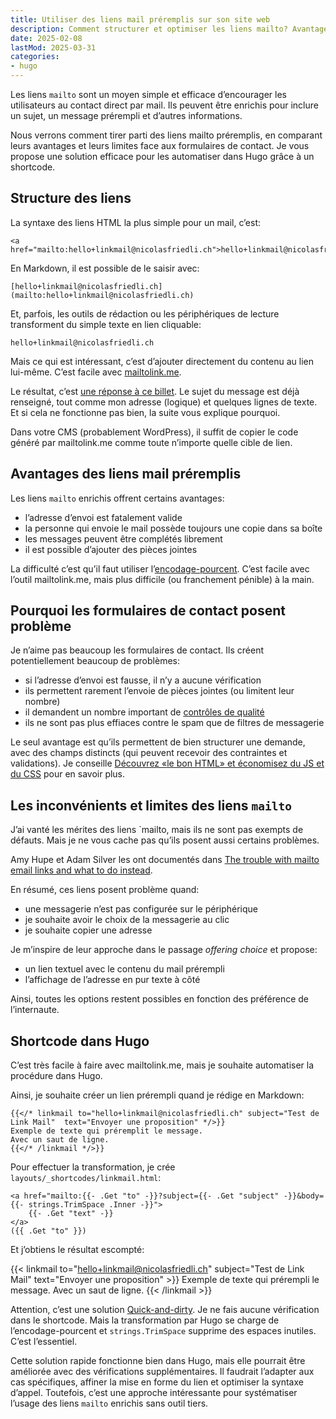 ```yaml
---
title: Utiliser des liens mail préremplis sur son site web
description: Comment structurer et optimiser les liens mailto? Avantages des emails préremplis, limites des formulaires de contact et implémentation automatisée dans Hugo via un shortcode.
date: 2025-02-08
lastMod: 2025-03-31
categories:
- hugo
---
```


Les liens `mailto` sont un moyen simple et efficace d’encourager les utilisateurs au contact direct par mail.
Ils peuvent être enrichis pour inclure un sujet, un message prérempli et d’autres informations.

Nous verrons comment tirer parti des liens mailto préremplis, en comparant leurs avantages et leurs limites face aux formulaires de contact.
Je vous propose une solution efficace pour les automatiser dans Hugo grâce à un shortcode.

## Structure des liens

La syntaxe des liens HTML la plus simple pour un mail, c’est:

```
<a href="mailto:hello+linkmail@nicolasfriedli.ch">hello+linkmail@nicolasfriedli.ch</a>
```

En Markdown, il est possible de le saisir avec:

```
[hello+linkmail@nicolasfriedli.ch](mailto:hello+linkmail@nicolasfriedli.ch)
```

Et, parfois, les outils de rédaction ou les périphériques de lecture transforment du simple texte en lien cliquable:

```
hello+linkmail@nicolasfriedli.ch
```

Mais ce qui est intéressant, c’est d’ajouter directement du contenu au lien lui-même.
C’est facile avec [mailtolink.me](https://mailtolink.me/).

Le résultat, c’est [une réponse à ce billet](mailto:hello+mailto@nicolasfriedli.ch?subject=Ton%20article%20sur%20LinkMail&body=Je%20viens%20de%20lire%20ton%20billet%20sur%20les%20liens%20mail%20et%20j’ai%20une%20question%20%2F%20une%20remarque%20%2F%20un%20compl%C3%A9ment%20%C3%A0%20apporter.).
Le sujet du message est déjà renseigné, tout comme mon adresse (logique) et quelques lignes de texte.
Et si cela ne fonctionne pas bien, la suite vous explique pourquoi.

Dans votre CMS (probablement WordPress), il suffit de copier le code généré par mailtolink.me comme toute n’importe quelle cible de lien.

## Avantages des liens mail préremplis

Les liens `mailto` enrichis offrent certains avantages:

- l’adresse d’envoi est fatalement valide
- la personne qui envoie le mail possède toujours une copie dans sa boîte
- les messages peuvent être complétés librement
- il est possible d’ajouter des pièces jointes

La difficulté c’est qu’il faut utiliser l’[encodage-pourcent](https://fr.wikipedia.org/wiki/Encodage-pourcent).
C’est facile avec l’outil mailtolink.me, mais plus difficile (ou franchement pénible) à la main.

## Pourquoi les formulaires de contact posent problème

Je n’aime pas beaucoup les formulaires de contact.
Ils créent potentiellement beaucoup de problèmes:

- si l’adresse d’envoi est fausse, il n’y a aucune vérification
- ils permettent rarement l’envoie de pièces jointes (ou limitent leur nombre)
- il demandent un nombre important de [contrôles de qualité](https://checklists.opquast.com/fr/assurance-qualite-web/?theme=formulaires)
- ils ne sont pas plus effiaces contre le spam que de filtres de messagerie

Le seul avantage est qu’ils permettent de bien structurer une demande, avec des champs distincts (qui peuvent recevoir des contraintes et validations).
Je conseille [Découvrez «le bon HTML» et économisez du JS et du CSS](https://www.paris-web.fr/2022/conference/decouvrez-le-bon-html-et-economisez-du-js-et-du-css) pour en savoir plus.

## Les inconvénients et limites des liens `mailto`

J’ai vanté les mérites des liens `mailto, mais ils ne sont pas exempts de défauts.
Mais je ne vous cache pas qu’ils posent aussi certains problèmes.

Amy Hupe et Adam Silver les ont documentés dans [The trouble with mailto email links and what to do instead](https://adamsilver.io/blog/the-trouble-with-mailto-email-links-and-what-to-do-instead/).

En résumé, ces liens posent problème quand:

- une messagerie n’est pas configurée sur le périphérique
- je souhaite avoir le choix de la messagerie au clic
- je souhaite copier une adresse

Je m’inspire de leur approche dans le passage *offering choice* et propose:

- un lien textuel avec le contenu du mail prérempli
- l’affichage de l’adresse en pur texte à côté

Ainsi, toutes les options restent possibles en fonction des préférence de l’internaute.

## Shortcode dans Hugo

C’est très facile à faire avec mailtolink.me, mais je souhaite automatiser la procédure dans Hugo.

Ainsi, je souhaite créer un lien prérempli quand je rédige en Markdown:

```
{{</* linkmail to="hello+linkmail@nicolasfriedli.ch" subject="Test de Link Mail"  text="Envoyer une proposition" */>}}
Exemple de texte qui préremplit le message.
Avec un saut de ligne.
{{</* /linkmail */>}}
```

Pour effectuer la transformation, je crée `layouts/_shortcodes/linkmail.html`:

```
<a href="mailto:{{- .Get "to" -}}?subject={{- .Get "subject" -}}&body={{- strings.TrimSpace .Inner -}}">
    {{- .Get "text" -}}
</a>
({{ .Get "to" }})
```

Et j’obtiens le résultat escompté:

{{< linkmail to="hello+linkmail@nicolasfriedli.ch" subject="Test de Link Mail"  text="Envoyer une proposition" >}}
Exemple de texte qui prérempli le message.
Avec un saut de ligne.
{{< /linkmail >}}

Attention, c’est une solution [Quick-and-dirty](https://fr.wikipedia.org/wiki/Quick-and-dirty).
Je ne fais aucune vérification dans le shortcode.
Mais la transformation par Hugo se charge de l’encodage-pourcent et `strings.TrimSpace` supprime des espaces inutiles.
C’est l’essentiel.

Cette solution rapide fonctionne bien dans Hugo, mais elle pourrait être améliorée avec des vérifications supplémentaires.
Il faudrait l’adapter aux cas spécifiques, affiner la mise en forme du lien et optimiser la syntaxe d’appel.
Toutefois, c’est une approche intéressante pour systématiser l’usage des liens `mailto` enrichis sans outil tiers.
